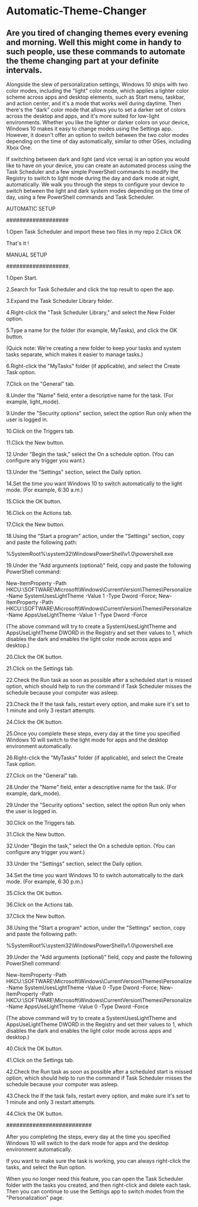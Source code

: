 # Automatic-Theme-Changer
Are you tired of changing themes every evening and morning. Well this might come in handy to such people, use these commands to automate the theme changing part at your definite intervals.
-----
Alongside the slew of personalization settings, Windows 10 ships with two color modes, including the "light" color mode, which applies a lighter color scheme across apps and desktop elements, such as Start menu, taskbar, and action center, and it's a mode that works well during daytime. Then there's the "dark" color mode that allows you to set a darker set of colors across the desktop and apps, and it's more suited for low-light environments.
Whether you like the lighter or darker colors on your device, Windows 10 makes it easy to change modes using the Settings app. However, it doesn't offer an option to switch between the two color modes depending on the time of day automatically, similar to other OSes, including Xbox One.

If switching between dark and light (and vice versa) is an option you would like to have on your device, you can create an automated process using the Task Scheduler and a few simple PowerShell commands to modify the Registry to switch to light mode during the day and dark mode at night, automatically.
We walk you through the steps to configure your device to switch between the light and dark system modes depending on the time of day, using a few PowerShell commands and Task Scheduler.

AUTOMATIC SETUP

###################

1.Open Task Scheduler and import these two files in my repo 
2.Click OK 

That's it !

MANUAL SETUP

###################.

1.Open Start.

2.Search for Task Scheduler and click the top result to open the app.

3.Expand the Task Scheduler Library folder.

4.Right-click the "Task Scheduler Library," and select the New Folder option.

5.Type a name for the folder (for example, MyTasks), and click the OK button.

(Quick note: We're creating a new folder to keep your tasks and system tasks separate, which makes it easier to manage tasks.)

6.Right-click the "MyTasks" folder (if applicable), and select the Create Task option.

7.Click on the "General" tab.

8.Under the "Name" field, enter a descriptive name for the task. (For example, light_mode).

9.Under the "Security options" section, select the option Run only when the user is logged in.

10.Click on the Triggers tab.

11.Click the New button.

12.Under "Begin the task," select the On a schedule option. (You can configure any trigger you want.)

13.Under the "Settings" section, select the Daily option.

14.Set the time you want Windows 10 to switch automatically to the light mode. (For example, 6:30 a.m.)

15.Click the OK button.

16.Click on the Actions tab.

17.Click the New button.

18.Using the "Start a program" action, under the "Settings" section, copy and paste the following path:

%SystemRoot%\system32\WindowsPowerShell\v1.0\powershell.exe

19.Under the "Add arguments (optional)" field, copy and paste the following PowerShell command:

New-ItemProperty -Path HKCU:\SOFTWARE\Microsoft\Windows\CurrentVersion\Themes\Personalize -Name SystemUsesLightTheme -Value 1 -Type Dword -Force; New-ItemProperty -Path HKCU:\SOFTWARE\Microsoft\Windows\CurrentVersion\Themes\Personalize -Name AppsUseLightTheme -Value 1 -Type Dword -Force

(The above command will try to create a SystemUsesLightTheme and AppsUseLightTheme DWORD in the Registry and set their values to 1, which disables the dark and enables the light color mode across apps and desktop.)

20.Click the OK button.

21.Click on the Settings tab.

22.Check the Run task as soon as possible after a scheduled start is missed option, which should help to run the command if Task Scheduler misses the schedule because your computer was asleep.

23.Check the If the task fails, restart every option, and make sure it's set to 1 minute and only 3 restart attempts.

24.Click the OK button.

25.Once you complete these steps, every day at the time you specified Windows 10 will switch to the light mode for apps and the desktop environment automatically.

26.Right-click the "MyTasks" folder (if applicable), and select the Create Task option.

27.Click on the "General" tab.

28.Under the "Name" field, enter a descriptive name for the task. (For example, dark_mode).

29.Under the "Security options" section, select the option Run only when the user is logged in.

30.Click on the Triggers tab.

31.Click the New button.

32.Under "Begin the task," select the On a schedule option. (You can configure any trigger you want.)

33.Under the "Settings" section, select the Daily option.

34.Set the time you want Windows 10 to switch automatically to the dark mode. (For example, 6:30 p.m.)

35.Click the OK button.

36.Click on the Actions tab.

37.Click the New button.

38.Using the "Start a program" action, under the "Settings" section, copy and paste the following path:

%SystemRoot%\system32\WindowsPowerShell\v1.0\powershell.exe

39.Under the "Add arguments (optional)" field, copy and paste the following PowerShell command:

New-ItemProperty -Path HKCU:\SOFTWARE\Microsoft\Windows\CurrentVersion\Themes\Personalize -Name SystemUsesLightTheme -Value 0 -Type Dword -Force; New-ItemProperty -Path HKCU:\SOFTWARE\Microsoft\Windows\CurrentVersion\Themes\Personalize -Name AppsUseLightTheme -Value 0 -Type Dword -Force

(The above command will try to create a SystemUsesLightTheme and AppsUseLightTheme DWORD in the Registry and set their values to 1, which disables the dark and enables the light color mode across apps and desktop.)

40.Click the OK button.

41.Click on the Settings tab.

42.Check the Run task as soon as possible after a scheduled start is missed option, which should help to run the command if Task Scheduler misses the schedule because your 
computer was asleep.

43.Check the If the task fails, restart every option, and make sure it's set to 1 minute and only 3 restart attempts.

44.Click the OK button.

##########################

After you completing the steps, every day at the time you specified Windows 10 will switch to the dark mode for apps and the desktop environment automatically.

If you want to make sure the task is working, you can always right-click the tasks, and select the Run option.

When you no longer need this feature, you can open the Task Scheduler folder with the tasks you created, and then right-click and delete each task. Then you can continue to use the Settings app to switch modes from the "Personalization" page.
